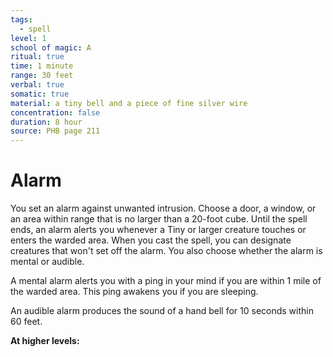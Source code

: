```yaml
---
tags:
  - spell
level: 1
school of magic: A
ritual: true
time: 1 minute
range: 30 feet
verbal: true
somatic: true
material: a tiny bell and a piece of fine silver wire
concentration: false
duration: 8 hour
source: PHB page 211
---
```

# Alarm
You set an alarm against unwanted intrusion. Choose a door, a window, or an area within range that is no larger than a 20-foot cube. Until the spell ends, an alarm alerts you whenever a Tiny or larger creature touches or enters the warded area. When you cast the spell, you can designate creatures that won't set off the alarm. You also choose whether the alarm is mental or audible.

A mental alarm alerts you with a ping in your mind if you are within 1 mile of the warded area. This ping awakens you if you are sleeping.

An audible alarm produces the sound of a hand bell for 10 seconds within 60 feet.

**At higher levels:** 